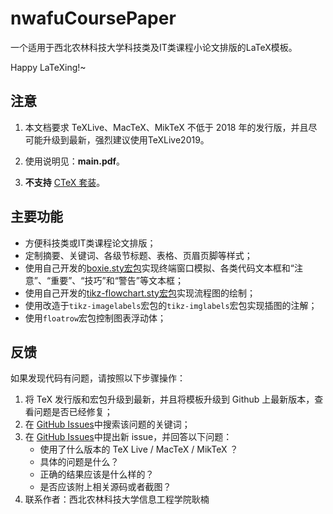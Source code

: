 # nwafuCoursePaper
一个适用于西北农林科技大学科技类及IT类课程小论文排版的LaTeX模板。

Happy LaTeXing!~

## 注意

1. 本文档要求 TeXLive、MacTeX、MikTeX 不低于 2018 年的发行版，并且尽可能升级到最新，强烈建议使用TeXLive2019。

2. 使用说明见：**main.pdf**。

2. **不支持** [CTeX 套装](http://www.ctex.org/CTeXDownload)。

## 主要功能
- 方便科技类或IT类课程论文排版；
- 定制摘要、关键词、各级节标题、表格、页眉页脚等样式；
- 使用自己开发的[boxie.sty宏包](https://github.com/registor/boxiesty)实现终端窗口模拟、各类代码文本框和“注意”、“重要”、“技巧”和“警告”等文本框；
- 使用自己开发的[tikz-flowchart.sty宏包](https://github.com/registor/tikz-flowchart)实现流程图的绘制；
- 使用改造于`tikz-imagelabels`宏包的`tikz-imglabels`宏包实现插图的注解；
- 使用`floatrow`宏包控制图表浮动体；

## 反馈
如果发现代码有问题，请按照以下步骤操作：

1. 将 TeX 发行版和宏包升级到最新，并且将模板升级到 Github 上最新版本，查看问题是否已经修复；
2. 在 [GitHub Issues](https://github.com/registor/csv2latextab/issues)中搜索该问题的关键词；
3. 在 [GitHub Issues](https://github.com/registor/csv2latextab/issues)中提出新 issue，并回答以下问题：
    - 使用了什么版本的 TeX Live / MacTeX / MikTeX ？
    - 具体的问题是什么？
    - 正确的结果应该是什么样的？
    - 是否应该附上相关源码或者截图？
4. 联系作者：西北农林科技大学信息工程学院耿楠
